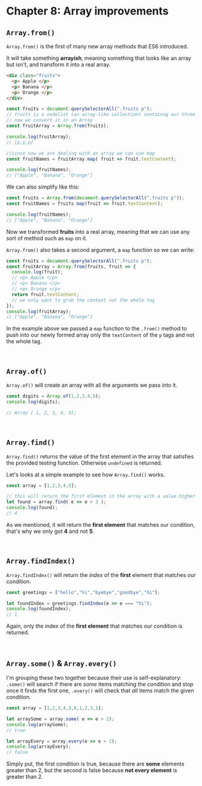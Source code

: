 # Chapter 8: Array improvements

## `Array.from()`

`Array.from()` is the first of many new array methods that ES6 introduced.

It will take something **arrayish**, meaning something that looks like an array but isn't, and transform it into a real array.

```html
<div class="fruits">
  <p> Apple </p>
  <p> Banana </p>
  <p> Orange </p>
</div>
```

```javascript
const fruits = document.querySelectorAll(".fruits p");
// fruits is a nodelist (an array-like collection) containng our three p tags
// now we convert it in an Array
const fruitArray = Array.from(fruits);

console.log(fruitArray);
// [p,p,p]

//since now we are dealing with an array we can use map
const fruitNames = fruitArray.map( fruit => fruit.textContent);

console.log(fruitNames);
// ["Apple", "Banana", "Orange"]
```

We can also simplify like this:

```javascript
const fruits = Array.from(document.querySelectorAll(".fruits p"));
const fruitNames = fruits.map(fruit => fruit.textContent);

console.log(fruitNames);
// ["Apple", "Banana", "Orange"]
```

Now we transformed **fruits** into a real array, meaning that we can use any sort of method such as `map` on it.

`Array.from()` also takes a second argument, a `map` function so we can write:

```javascript
const fruits = document.querySelectorAll(".fruits p");
const fruitArray = Array.from(fruits, fruit => {
  console.log(fruit);
  // <p> Apple </p>
  // <p> Banana </p>
  // <p> Orange </p>
  return fruit.textContent;
  // we only want to grab the content not the whole tag
});
console.log(fruitArray);
// ["Apple", "Banana", "Orange"]
```

In the example above we passed a `map` function to the `.from()` method to push into our newly formed array only the `textContent` of the `p` tags and not the whole tag.

&nbsp;

## `Array.of()`

`Array.of()` will create an array with all the arguments we pass into it.

```javascript
const digits = Array.of(1,2,3,4,5);
console.log(digits);

// Array [ 1, 2, 3, 4, 5];
```

&nbsp;

## `Array.find()`

`Array.find()` returns the value of the first element in the array that satisfies the provided testing function. Otherwise `undefined` is returned.

Let's looks at a simple example to see how `Array.find()` works.

```javascript
const array = [1,2,3,4,5];

// this will return the first element in the array with a value higher than 3
let found = array.find( e => e > 3 );
console.log(found);
// 4
```

As we mentioned, it will return the **first element** that matches our condition, that's why we only got **4** and not **5**.

&nbsp;

## `Array.findIndex()`

`Array.findIndex()` will return the *index* of the **first** element that matches our condition.

```javascript
const greetings = ["hello","hi","byebye","goodbye","hi"];

let foundIndex = greetings.findIndex(e => e === "hi");
console.log(foundIndex);
// 1
```

Again, only the index of the **first element** that matches our condition is returned.

&nbsp;

## `Array.some()` & `Array.every()`

I'm grouping these two together because their use is self-explanatory: `.some()` will search if there are *some* items matching the condition and
stop once it finds the first one, `.every()` will check that *all* items match the given condition.

```javascript
const array = [1,2,3,4,5,6,1,2,3,1];

let arraySome = array.some( e => e > 2);
console.log(arraySome);
// true

let arrayEvery = array.every(e => e > 2);
console.log(arrayEvery);
// false
```

Simply put, the first condition is true, because there are **some** elements greater than 2, but the second is false because **not every element** is greater than 2.
